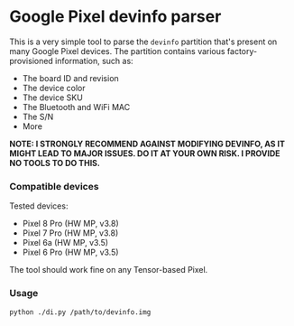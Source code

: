 # Google Pixel devinfo parser
This is a very simple tool to parse the `devinfo` partition that's present on many Google Pixel devices.
The partition contains various factory-provisioned information, such as:
* The board ID and revision
* The device color
* The device SKU
* The Bluetooth and WiFi MAC
* The S/N
* More

**NOTE: I STRONGLY RECOMMEND AGAINST MODIFYING DEVINFO, AS IT MIGHT LEAD TO MAJOR ISSUES. DO IT AT YOUR OWN RISK. I PROVIDE NO TOOLS TO DO THIS.**

### Compatible devices
Tested devices:
* Pixel 8 Pro (HW MP, v3.8)
* Pixel 7 Pro (HW MP, v3.8)
* Pixel 6a (HW MP, v3.5)
* Pixel 6 Pro (HW MP, v3.5)

The tool should work fine on any Tensor-based Pixel.

### Usage
`python ./di.py /path/to/devinfo.img`